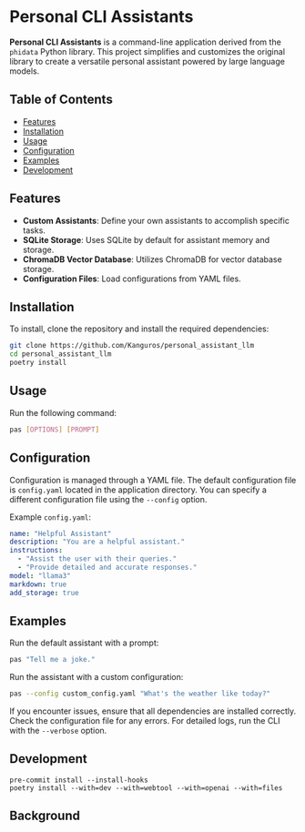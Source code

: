# Personal CLI Assistants

**Personal CLI Assistants** is a command-line application derived from the `phidata` Python library. This project
simplifies and customizes the original library to create a versatile personal assistant powered by large language
models.

## Table of Contents

- [Features](#features)
- [Installation](#installation)
- [Usage](#usage)
- [Configuration](#configuration)
- [Examples](#examples)
- [Development](#development)

## Features

- **Custom Assistants**: Define your own assistants to accomplish specific tasks.
- **SQLite Storage**: Uses SQLite by default for assistant memory and storage.
- **ChromaDB Vector Database**: Utilizes ChromaDB for vector database storage.
- **Configuration Files**: Load configurations from YAML files.

## Installation

To install, clone the repository and install the required dependencies:

```bash
git clone https://github.com/Kanguros/personal_assistant_llm
cd personal_assistant_llm
poetry install
```

## Usage

Run the following command:

```bash
pas [OPTIONS] [PROMPT]
```

## Configuration

Configuration is managed through a YAML file. The default configuration file is `config.yaml` located in the application
directory. You can specify a different configuration file using the `--config` option.

Example `config.yaml`:

```yaml
name: "Helpful Assistant"
description: "You are a helpful assistant."
instructions:
  - "Assist the user with their queries."
  - "Provide detailed and accurate responses."
model: "llama3"
markdown: true
add_storage: true
```

## Examples

Run the default assistant with a prompt:

```bash
pas "Tell me a joke."
```

Run the assistant with a custom configuration:

```bash
pas --config custom_config.yaml "What's the weather like today?"
```

If you encounter issues, ensure that all dependencies are installed correctly. Check the configuration file for any
errors. For detailed logs, run the CLI with the `--verbose` option.

## Development

```shell
pre-commit install --install-hooks
poetry install --with=dev --with=webtool --with=openai --with=files
```

## Background

